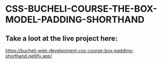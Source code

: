 # CSS-BUCHELI-COURSE-THE-BOX-MODEL-PADDING-SHORTHAND

## Take a loot at the live project here:
https://bucheli-web-development-css-course-box-padding-shorthand.netlify.app/
